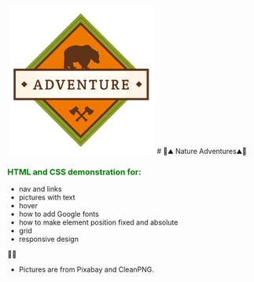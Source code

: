  <img src="./resurssit/css/img/adventure.png" width="300" height="300"/> 
# 🌲⛰️ Nature Adventures⛰️🌲



<h3 style="color: green">HTML and CSS demonstration for:</h3>

* nav and links
* pictures with text
* hover
* how to add Google fonts
* how to make element position fixed and absolute
* grid
* responsive design




🌲🌲
- Pictures are from Pixabay and CleanPNG.